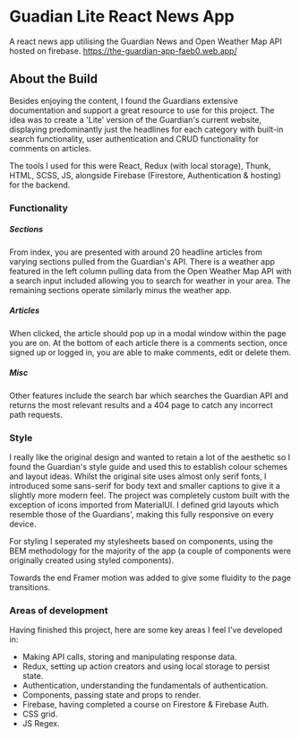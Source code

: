 # Guadian Lite React News App
A react news app utilising the Guardian News and Open Weather Map API hosted on firebase.
https://the-guardian-app-faeb0.web.app/

## About the Build
Besides enjoying the content, I found the Guardians extensive documentation and support a great resource to use for this project. The idea was to create a 'Lite' version of the Guardian's current website, displaying predominantly just the headlines for each category with built-in search functionality, user authentication and CRUD functionality for comments on articles.

The tools I used for this were React, Redux (with local storage), Thunk, HTML, SCSS, JS, alongside Firebase (Firestore, Authentication & hosting) for the backend.

### Functionality
##### Sections
From index, you are presented with around 20 headline articles from varying sections pulled from the Guardian's API. There is a weather app featured in the left column pulling data from the Open Weather Map API with a search input included allowing you to search for weather in your area.
The remaining sections operate similarly minus the weather app.

##### Articles
When clicked, the article should pop up in a modal window within the page you are on. At the bottom of each article there is a comments section, once signed up or logged in, you are able to make comments, edit or delete them. 

##### Misc
Other features include the search bar which searches the Guardian API and returns the most relevant results and a 404 page to catch any incorrect path requests.

### Style
I really like the original design and wanted to retain a lot of the aesthetic so I found the Guardian's style guide and used this to establish colour schemes and layout ideas. Whilst the original site uses almost only serif fonts, I introduced some sans-serif for body text and smaller captions to give it a slightly more modern feel. The project was completely custom built with the exception of icons imported from MaterialUI. I defined grid layouts which resemble those of the Guardians', making this fully responsive on every device. 

For styling I seperated my stylesheets based on components, using the BEM methodology for the majority of the app (a couple of components were originally created using styled components).

Towards the end Framer motion was added to give some fluidity to the page transitions. 

### Areas of development
Having finished this project, here are some key areas I feel I've developed in:
- Making API calls, storing and manipulating response data.
- Redux, setting up action creators and using local storage to persist state.
- Authentication, understanding the fundamentals of authentication.
- Components, passing state and props to render.
- Firebase, having completed a course on Firestore & Firebase Auth.
- CSS grid.
- JS Regex. 


